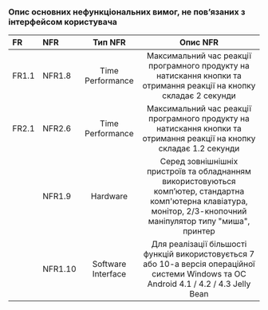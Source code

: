 ### Опис основних нефункціональних вимог, не пов’язаних з інтерфейсом користувача

|FR|NFR|Тип NFR|Опис NFR|
|:-|:-|:-:|:-:|
|FR1.1|NFR1.8|Time Performance|Максимальний час реакції програмного продукту на натискання кнопки та отримання реакції на кнопку складає 2 секунди|
|FR2.1|NFR2.6|Time Performance|Максимальний час реакції програмного продукту на натискання кнопки та отримання реакції на кнопку складає 1.2 секунди|
||NFR1.9|Hardware|Серед зовнішнішніх пристроїв та обладнанням використовуються комп’ютер, стандартна комп'ютерна клавіатура, монітор, 2/3-кнопочний маніпулятор типу "миша", принтер|
||NFR1.10|Software Interface|Для реалізації більшості функцій використовується 7 або 10-а версія операційної системи Windows та ОС Android 4.1 / 4.2 / 4.3 Jelly Bean|
